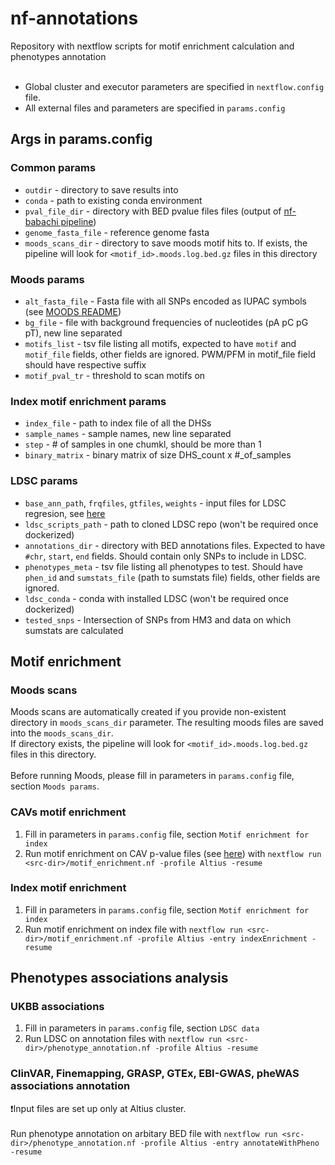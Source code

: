 # nf-annotations
Repository with nextflow scripts for motif enrichment calculation and phenotypes annotation<br><br>
- Global cluster and executor parameters are specified in ```nextflow.config``` file.
- All external files and parameters are specified in ```params.config```
## Args in params.config
### Common params
- `outdir` - directory to save results into
- `conda` - path to existing conda environment
- `pval_file_dir` - directory with BED pvalue files files (output of [nf-babachi pipeline](https://github.com/wishabc/nf-babachi)) 
- `genome_fasta_file` - reference genome fasta
- `moods_scans_dir` - directory to save moods motif hits to. If exists, the pipeline will look for ```<motif_id>.moods.log.bed.gz``` files in this directory
### Moods params
 - `alt_fasta_file` - Fasta file with all SNPs encoded as IUPAC symbols (see [MOODS README](https://github.com/jhkorhonen/MOODS/wiki/Getting-Started))
- `bg_file` - file with background frequencies of nucleotides (pA pC pG pT), new line separated
- `motifs_list` -  tsv file listing all motifs, expected to have `motif` and `motif_file` fields, other fields are ignored. PWM/PFM in motif_file field should have respective suffix
- `motif_pval_tr` - threshold to scan motifs on

### Index motif enrichment params
- `index_file` - path to index file of all the DHSs
- `sample_names` - sample names, new line separated
- `step` - # of samples in one chumkl, should be more than 1
- `binary_matrix` - binary matrix of size DHS_count x #_of_samples

### LDSC params
- `base_ann_path`, `frqfiles`, `gtfiles`, `weights` - input files for LDSC regresion, see [here](https://github.com/bulik/ldsc)
- `ldsc_scripts_path` - path to cloned LDSC repo (won't be required once dockerized)
- `annotations_dir` - directory with BED annotations files. Expected to have `#chr`, `start`, `end` fields. Should contain only SNPs to include in LDSC.
- `phenotypes_meta` - tsv file listing all phenotypes to test. Should have `phen_id` and `sumstats_file` (path to sumstats file) fields, other fields are ignored.
- `ldsc_conda` - conda with installed LDSC (won't be required once dockerized)
- `tested_snps` - Intersection of SNPs from HM3 and data on which sumstats are calculated

## Motif enrichment
### Moods scans
Moods scans are automatically created if you provide non-existent directory in ```moods_scans_dir``` parameter. The resulting moods files are saved into the ```moods_scans_dir```.<br> If directory exists, the pipeline will look for ```<motif_id>.moods.log.bed.gz``` files in this directory.<br><br> Before running Moods, please fill in parameters in ```params.config``` file, section ```Moods params```.

### CAVs motif enrichment
1) Fill in parameters in ```params.config``` file, section ```Motif enrichment for index```
2) Run motif enrichment on CAV p-value files (see [here](https://github.com/wishabc/nf-babachi)) with 
```nextflow run <src-dir>/motif_enrichment.nf -profile Altius -resume```

### Index motif enrichment
1) Fill in parameters in ```params.config``` file, section ```Motif enrichment for index```
2) Run motif enrichment on index file with
```nextflow run <src-dir>/motif_enrichment.nf -profile Altius -entry indexEnrichment -resume```

## Phenotypes associations analysis
### UKBB associations
1) Fill in parameters in ```params.config``` file, section ```LDSC data```
2) Run LDSC on annotation files with
```nextflow run <src-dir>/phenotype_annotation.nf -profile Altius -resume```


### ClinVAR, Finemapping, GRASP, GTEx, EBI-GWAS, pheWAS associations annotation
❗Input files are set up only at Altius cluster.<br><br>
Run phenotype annotation on arbitary BED file with
```nextflow run <src-dir>/phenotype_annotation.nf -profile Altius -entry annotateWithPheno -resume```